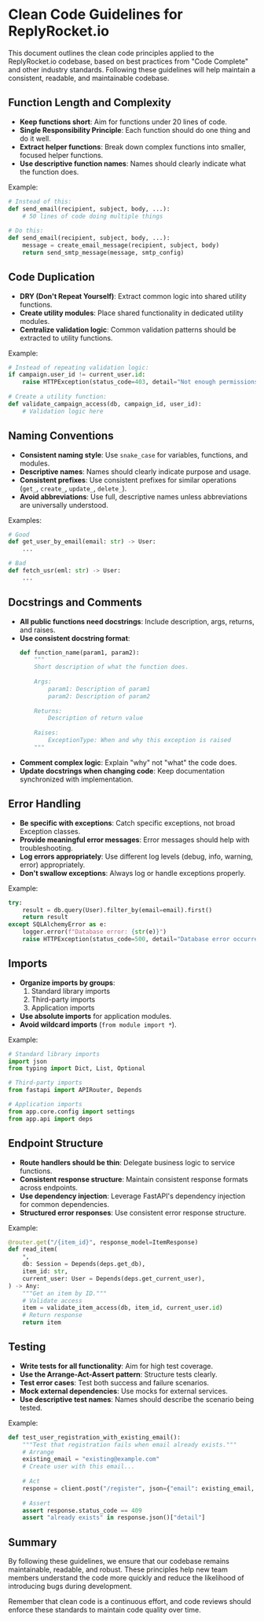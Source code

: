 # Clean Code Guidelines for ReplyRocket.io

This document outlines the clean code principles applied to the ReplyRocket.io codebase, based on best practices from "Code Complete" and other industry standards. Following these guidelines will help maintain a consistent, readable, and maintainable codebase.

## Function Length and Complexity

- **Keep functions short**: Aim for functions under 20 lines of code.
- **Single Responsibility Principle**: Each function should do one thing and do it well.
- **Extract helper functions**: Break down complex functions into smaller, focused helper functions.
- **Use descriptive function names**: Names should clearly indicate what the function does.

Example:
```python
# Instead of this:
def send_email(recipient, subject, body, ...):
    # 50 lines of code doing multiple things
    
# Do this:
def send_email(recipient, subject, body, ...):
    message = create_email_message(recipient, subject, body)
    return send_smtp_message(message, smtp_config)
```

## Code Duplication

- **DRY (Don't Repeat Yourself)**: Extract common logic into shared utility functions.
- **Create utility modules**: Place shared functionality in dedicated utility modules.
- **Centralize validation logic**: Common validation patterns should be extracted to utility functions.

Example:
```python
# Instead of repeating validation logic:
if campaign.user_id != current_user.id:
    raise HTTPException(status_code=403, detail="Not enough permissions")
    
# Create a utility function:
def validate_campaign_access(db, campaign_id, user_id):
    # Validation logic here
```

## Naming Conventions

- **Consistent naming style**: Use `snake_case` for variables, functions, and modules.
- **Descriptive names**: Names should clearly indicate purpose and usage.
- **Consistent prefixes**: Use consistent prefixes for similar operations (`get_`, `create_`, `update_`, `delete_`).
- **Avoid abbreviations**: Use full, descriptive names unless abbreviations are universally understood.

Examples:
```python
# Good
def get_user_by_email(email: str) -> User:
    ...

# Bad
def fetch_usr(eml: str) -> User:
    ...
```

## Docstrings and Comments

- **All public functions need docstrings**: Include description, args, returns, and raises.
- **Use consistent docstring format**:
  ```python
  def function_name(param1, param2):
      """
      Short description of what the function does.
      
      Args:
          param1: Description of param1
          param2: Description of param2
          
      Returns:
          Description of return value
          
      Raises:
          ExceptionType: When and why this exception is raised
      """
  ```
- **Comment complex logic**: Explain "why" not "what" the code does.
- **Update docstrings when changing code**: Keep documentation synchronized with implementation.

## Error Handling

- **Be specific with exceptions**: Catch specific exceptions, not broad Exception classes.
- **Provide meaningful error messages**: Error messages should help with troubleshooting.
- **Log errors appropriately**: Use different log levels (debug, info, warning, error) appropriately.
- **Don't swallow exceptions**: Always log or handle exceptions properly.

Example:
```python
try:
    result = db.query(User).filter_by(email=email).first()
    return result
except SQLAlchemyError as e:
    logger.error(f"Database error: {str(e)}")
    raise HTTPException(status_code=500, detail="Database error occurred")
```

## Imports

- **Organize imports by groups**:
  1. Standard library imports
  2. Third-party imports
  3. Application imports
- **Use absolute imports** for application modules.
- **Avoid wildcard imports** (`from module import *`).

Example:
```python
# Standard library imports
import json
from typing import Dict, List, Optional

# Third-party imports
from fastapi import APIRouter, Depends

# Application imports
from app.core.config import settings
from app.api import deps
```

## Endpoint Structure

- **Route handlers should be thin**: Delegate business logic to service functions.
- **Consistent response structure**: Maintain consistent response formats across endpoints.
- **Use dependency injection**: Leverage FastAPI's dependency injection for common dependencies.
- **Structured error responses**: Use consistent error response structure.

Example:
```python
@router.get("/{item_id}", response_model=ItemResponse)
def read_item(
    *,
    db: Session = Depends(deps.get_db),
    item_id: str,
    current_user: User = Depends(deps.get_current_user),
) -> Any:
    """Get an item by ID."""
    # Validate access
    item = validate_item_access(db, item_id, current_user.id)
    # Return response
    return item
```

## Testing

- **Write tests for all functionality**: Aim for high test coverage.
- **Use the Arrange-Act-Assert pattern**: Structure tests clearly.
- **Test error cases**: Test both success and failure scenarios.
- **Mock external dependencies**: Use mocks for external services.
- **Use descriptive test names**: Names should describe the scenario being tested.

Example:
```python
def test_user_registration_with_existing_email():
    """Test that registration fails when email already exists."""
    # Arrange
    existing_email = "existing@example.com"
    # Create user with this email...
    
    # Act
    response = client.post("/register", json={"email": existing_email, ...})
    
    # Assert
    assert response.status_code == 409
    assert "already exists" in response.json()["detail"]
```

## Summary

By following these guidelines, we ensure that our codebase remains maintainable, readable, and robust. These principles help new team members understand the code more quickly and reduce the likelihood of introducing bugs during development.

Remember that clean code is a continuous effort, and code reviews should enforce these standards to maintain code quality over time. 